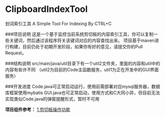 # ClipboardIndexTool
划词索引工具    A Simple Tool For Indexing By CTRL+C 

###项目说明
这是一个基于监控当前系统剪切板的内容索引工具，你可以复制一些关键词，然后通过该程序将关该键词对应的内容查找出来。
项目基于maven进行构建，目前仍处于初期开发阶段，如果你有好的意见，请提交你的Pull Request。

###结构说明
src/main/java/util目录下有一个util2文件夹，里面的内容和util中的内容有些许不同
（util2为目前的Code主函数服务，util1为正在开发中的GUI界面服务）

###开发进度
Code.java可正常启动运行，使用前需部署对应mysql服务器，数据库框架使用mybatis
GUI.java也可正常启动，使用方式和C大同小异，但目前无法实现类似Code.java的弹窗提醒形式，暂时不可用


**项目组件参考：**
[1.剪切板操作功能 ](https://blog.csdn.net/xietansheng/article/details/70478266 "1.剪切板操作功能 ")
